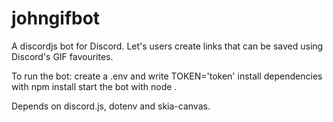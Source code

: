 # johngifbot
A discordjs bot for Discord. Let's users create links that can be saved using Discord's GIF favourites.

To run the bot:
	create a .env and write TOKEN='token'
	install dependencies with npm install
	start the bot with node .

Depends on discord.js, dotenv and skia-canvas.

